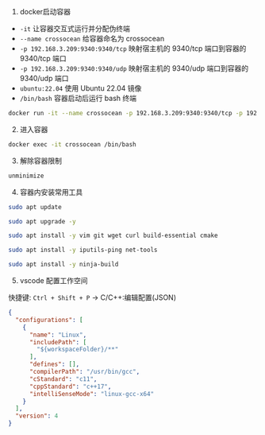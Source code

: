 1. docker启动容器

- `-it` 让容器交互式运行并分配伪终端
- `--name crossocean` 给容器命名为 crossocean
- `-p 192.168.3.209:9340:9340/tcp` 映射宿主机的 9340/tcp 端口到容器的 9340/tcp 端口
- `-p 192.168.3.209:9340:9340/udp` 映射宿主机的 9340/udp 端口到容器的 9340/udp 端口
- `ubuntu:22.04` 使用 Ubuntu 22.04 镜像
- `/bin/bash` 容器启动后运行 bash 终端

```bash
docker run -it --name crossocean -p 192.168.3.209:9340:9340/tcp -p 192.168.3.209:9340:9340/udp ubuntu:22.04 /bin/bash
```

2. 进入容器

```bash
docker exec -it crossocean /bin/bash
```

3. 解除容器限制

```bash
unminimize
```

4. 容器内安装常用工具

```bash
sudo apt update

sudo apt upgrade -y

sudo apt install -y vim git wget curl build-essential cmake

sudo apt install -y iputils-ping net-tools

sudo apt install -y ninja-build

```

5. vscode 配置工作空间

快捷键: `Ctrl + Shift + P` -> C/C++:编辑配置(JSON)

```json
{
  "configurations": [
    {
      "name": "Linux",
      "includePath": [
        "${workspaceFolder}/**"
      ],
      "defines": [],
      "compilerPath": "/usr/bin/gcc",
      "cStandard": "c11",
      "cppStandard": "c++17",
      "intelliSenseMode": "linux-gcc-x64"
    }
  ],
  "version": 4
}
```